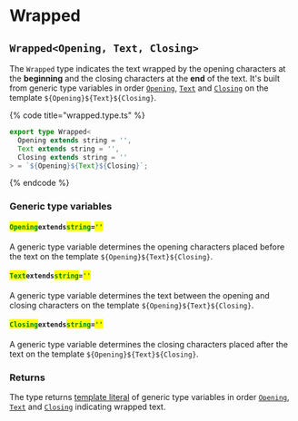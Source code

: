 # Wrapped

## `Wrapped<Opening, Text, Closing>`

The `Wrapped` type indicates the text wrapped by the opening characters at the **beginning** and the closing characters at the **end** of the text. It's built from generic type variables in order [`Opening`](wrapped.md#openingextendsstring), [`Text`](wrapped.md#textextendsstring) and [`Closing`](wrapped.md#closingextendsstring) on the template `${Opening}${Text}${Closing}`.

{% code title="wrapped.type.ts" %}
```typescript
export type Wrapped<
  Opening extends string = '',
  Text extends string = '',
  Closing extends string = ''
> = `${Opening}${Text}${Closing}`;
```
{% endcode %}

### Generic type variables

#### <mark style="color:green;">`Opening`</mark>`extends`<mark style="color:green;">`string`</mark>`=`<mark style="color:green;">`''`</mark>

A generic type variable determines the opening characters placed before the text on the template `${Opening}${Text}${Closing}`.

#### <mark style="color:green;">`Text`</mark>`extends`<mark style="color:green;">`string`</mark>`=`<mark style="color:green;">`''`</mark>

A generic type variable determines the text between the opening and closing characters on the template `${Opening}${Text}${Closing}`.

#### <mark style="color:green;">`Closing`</mark>`extends`<mark style="color:green;">`string`</mark>`=`<mark style="color:green;">`''`</mark>

A generic type variable determines the closing characters placed after the text on the template `${Opening}${Text}${Closing}`.

### Returns

The type returns [template literal](https://www.typescriptlang.org/docs/handbook/2/template-literal-types.html) of generic type variables in order [`Opening`](wrapped.md#openingextendsstring), [`Text`](wrapped.md#textextendsstring) and [`Closing`](wrapped.md#closingextendsstring) indicating wrapped text.
